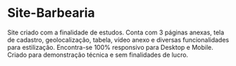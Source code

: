# Site-Barbearia
Site criado com a finalidade de estudos. Conta com 3 páginas anexas, tela de cadastro, geolocalização, tabela, vídeo anexo e diversas funcionalidades para estilização. Encontra-se 100% responsivo para Desktop e Mobile. Criado para demonstração técnica e sem finalidades de lucro. 
